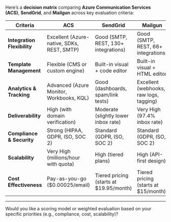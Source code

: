 Here’s a **decision matrix** comparing **Azure Communication Services (ACS)**, **SendGrid**, and **Mailgun** across key evaluation criteria:

| **Criteria**              | **ACS**                                              | **SendGrid**                                      | **Mailgun**                                      |
|---------------------------|------------------------------------------------------|--------------------------------------------------|--------------------------------------------------|
| **Integration Flexibility** | Excellent (Azure-native, SDKs, REST, SMTP)           | Good (SMTP, REST, 130+ integrations)             | Good (SMTP, REST, 66+ integrations)             |
| **Template Management**     | Flexible (CMS or custom engine)                     | Built-in visual + code editor                    | Built-in visual + HTML editor                   |
| **Analytics & Tracking**    | Advanced (Azure Monitor, Workbooks, KQL)            | Good (dashboards, spam/link tests)              | Excellent (webhooks, raw logs, tagging)         |
| **Deliverability**          | High (with domain verification)                     | Moderate (slightly lower inbox rate)            | Very High (97.4% inbox rate)                    |
| **Compliance & Security**   | Strong (HIPAA, GDPR, ISO, SOC 2)                    | Standard (GDPR, ISO, SOC 2)                      | Standard (GDPR, ISO, SOC 2)                     |
| **Scalability**             | Very High (millions/hour with quota)                | High (tiered plans)                              | High (API-first design)                         |
| **Cost Effectiveness**      | Pay-as-you-go (\$0.00025/email)                     | Tiered pricing (starts at \$19.95/month)         | Tiered pricing (starts at \$15/month)           |

---

Would you like a scoring model or weighted evaluation based on your specific priorities (e.g., compliance, cost, scalability)?
